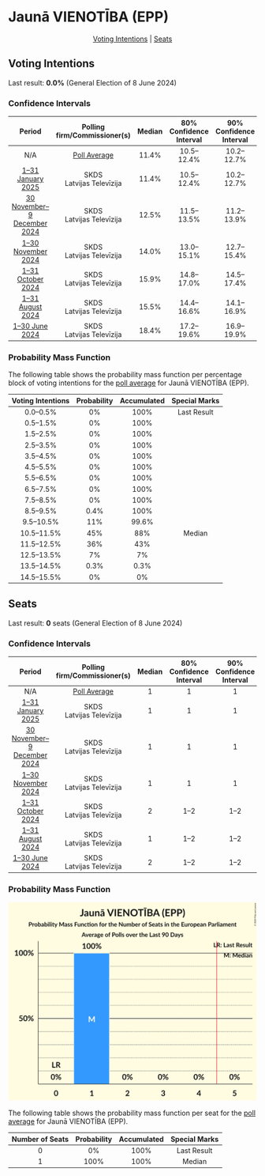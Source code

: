 # Jaunā VIENOTĪBA (EPP)

<p align="center"><a href="#voting-intentions">Voting Intentions</a> | <a href="#seats">Seats</a></p>

## Voting Intentions

Last result: **0.0%** (General Election of 8 June 2024)

### Confidence Intervals

| Period     | Polling firm/Commissioner(s) | Median | 80% Confidence Interval | 90% Confidence Interval | 95% Confidence Interval | 99% Confidence Interval |
|:----------:|:----------------:|:-----------:|:-----------------------:|:-----------------------:|:-----------------------:|:-----------------------:|
| N/A | [Poll Average](average.html) | 11.4% | 10.5–12.4% | 10.2–12.7% | 10.0–12.9% | 9.6–13.5% |
| [1–31 January 2025](2025-01-31-SKDS.html) | SKDS <br> Latvijas Televīzija | 11.4% | 10.5–12.4% | 10.2–12.7% | 10.0–13.0% | 9.6–13.5% |
| [30 November–9 December 2024](2024-12-09-SKDS.html) | SKDS <br> Latvijas Televīzija | 12.5% | 11.5–13.5% | 11.2–13.9% | 11.0–14.1% | 10.6–14.6% |
| [1–30 November 2024](2024-11-30-SKDS.html) | SKDS <br> Latvijas Televīzija | 14.0% | 13.0–15.1% | 12.7–15.4% | 12.5–15.7% | 12.0–16.2% |
| [1–31 October 2024](2024-10-31-SKDS.html) | SKDS <br> Latvijas Televīzija | 15.9% | 14.8–17.0% | 14.5–17.4% | 14.3–17.6% | 13.8–18.2% |
| [1–31 August 2024](2024-08-31-SKDS.html) | SKDS <br> Latvijas Televīzija | 15.5% | 14.4–16.6% | 14.1–16.9% | 13.9–17.2% | 13.4–17.8% |
| [1–30 June 2024](2024-06-30-SKDS.html) | SKDS <br> Latvijas Televīzija | 18.4% | 17.2–19.6% | 16.9–19.9% | 16.7–20.2% | 16.1–20.8% |

### Probability Mass Function

The following table shows the probability mass function per percentage block of voting intentions for the [poll average](average.html) for Jaunā VIENOTĪBA (EPP).

| Voting Intentions | Probability | Accumulated | Special Marks |
|:-----------------:|:-----------:|:-----------:|:-------------:|
| 0.0–0.5% | 0% | 100% | Last Result |
| 0.5–1.5% | 0% | 100% |  |
| 1.5–2.5% | 0% | 100% |  |
| 2.5–3.5% | 0% | 100% |  |
| 3.5–4.5% | 0% | 100% |  |
| 4.5–5.5% | 0% | 100% |  |
| 5.5–6.5% | 0% | 100% |  |
| 6.5–7.5% | 0% | 100% |  |
| 7.5–8.5% | 0% | 100% |  |
| 8.5–9.5% | 0.4% | 100% |  |
| 9.5–10.5% | 11% | 99.6% |  |
| 10.5–11.5% | 45% | 88% | Median |
| 11.5–12.5% | 36% | 43% |  |
| 12.5–13.5% | 7% | 7% |  |
| 13.5–14.5% | 0.3% | 0.3% |  |
| 14.5–15.5% | 0% | 0% |  |


## Seats

Last result: **0** seats (General Election of 8 June 2024)

### Confidence Intervals

| Period     | Polling firm/Commissioner(s) | Median | 80% Confidence Interval | 90% Confidence Interval | 95% Confidence Interval | 99% Confidence Interval |
|:----------:|:----------------:|:------:|:-----------------------:|:-----------------------:|:-----------------------:|:-----------------------:|
| N/A | [Poll Average](average.html) | 1 | 1 | 1 | 1 | 1 |
| [1–31 January 2025](2025-01-31-SKDS.html) | SKDS <br> Latvijas Televīzija | 1 | 1 | 1 | 1 | 1 |
| [30 November–9 December 2024](2024-12-09-SKDS.html) | SKDS <br> Latvijas Televīzija | 1 | 1 | 1 | 1 | 1 |
| [1–30 November 2024](2024-11-30-SKDS.html) | SKDS <br> Latvijas Televīzija | 1 | 1 | 1 | 1 | 1–2 |
| [1–31 October 2024](2024-10-31-SKDS.html) | SKDS <br> Latvijas Televīzija | 2 | 1–2 | 1–2 | 1–2 | 1–2 |
| [1–31 August 2024](2024-08-31-SKDS.html) | SKDS <br> Latvijas Televīzija | 1 | 1–2 | 1–2 | 1–2 | 1–2 |
| [1–30 June 2024](2024-06-30-SKDS.html) | SKDS <br> Latvijas Televīzija | 2 | 1–2 | 1–2 | 1–2 | 1–2 |

### Probability Mass Function

![Graph with seats probability mass function not yet produced](average-seats-pmf-jaunāvienotībaepp.png "Seats Probability Mass Function")

The following table shows the probability mass function per seat for the [poll average](average.html) for Jaunā VIENOTĪBA (EPP).

| Number of Seats | Probability | Accumulated | Special Marks |
|:---------------:|:-----------:|:-----------:|:-------------:|
| 0 | 0% | 100% | Last Result |
| 1 | 100% | 100% | Median |


